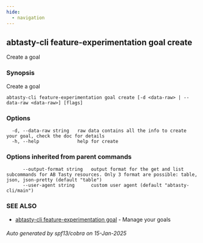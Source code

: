 ```yaml
---
hide:
  - navigation
---
```

## abtasty-cli feature-experimentation goal create

Create a goal

### Synopsis

Create a goal

```
abtasty-cli feature-experimentation goal create [-d <data-raw> | --data-raw <data-raw>] [flags]
```

### Options

```
  -d, --data-raw string   raw data contains all the info to create your goal, check the doc for details
  -h, --help              help for create
```

### Options inherited from parent commands

```
      --output-format string   output format for the get and list subcommands for AB Tasty resources. Only 3 format are possible: table, json, json-pretty (default "table")
      --user-agent string      custom user agent (default "abtasty-cli/main")
```

### SEE ALSO

* [abtasty-cli feature-experimentation goal](abtasty-cli_feature-experimentation_goal.md)	 - Manage your goals

###### Auto generated by spf13/cobra on 15-Jan-2025
